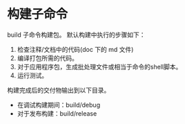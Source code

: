 # 构建子命令

build 子命令构建包。
默认构建中执行的步骤如下：

1. 检查注释/文档中的代码(doc 下的 md 文件)
2. 编译打包所需的代码。
3. 对于应用程序包，生成批处理文件或相当于命令的shell脚本。
4. 运行测试。

构建完成后的交付物输出到以下目录。

* 在调试构建期间：build/debug
* 对于发布构建：build/release